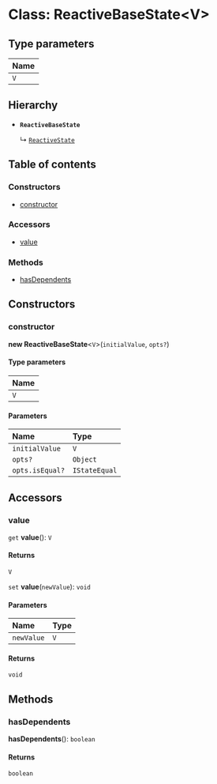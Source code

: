 # Class: ReactiveBaseState\<V>

## Type parameters

| Name |
| :------ |
| `V` |

## Hierarchy

* **`ReactiveBaseState`**

  ↳ [`ReactiveState`](/auto-docs/editor/classes/ReactiveState.md)

## Table of contents

### Constructors

* [constructor](/auto-docs/editor/classes/ReactiveBaseState.md#constructor)

### Accessors

* [value](/auto-docs/editor/classes/ReactiveBaseState.md#value)

### Methods

* [hasDependents](/auto-docs/editor/classes/ReactiveBaseState.md#hasdependents)

## Constructors

### constructor

**new ReactiveBaseState**<`V`>(`initialValue`, `opts?`)

#### Type parameters

| Name |
| :------ |
| `V` |

#### Parameters

| Name | Type |
| :------ | :------ |
| `initialValue` | `V` |
| `opts?` | `Object` |
| `opts.isEqual?` | `IStateEqual` |

## Accessors

### value

`get` **value**(): `V`

#### Returns

`V`

`set` **value**(`newValue`): `void`

#### Parameters

| Name | Type |
| :------ | :------ |
| `newValue` | `V` |

#### Returns

`void`

## Methods

### hasDependents

**hasDependents**(): `boolean`

#### Returns

`boolean`
